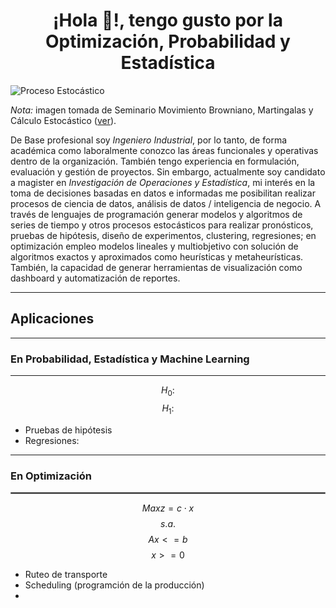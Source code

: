 # <h1 align="center">¡Hola 👋!, tengo gusto por la Optimización, Probabilidad y Estadística</h1>
![Proceso Estocástico](https://github.com/JuanCamiloMT95/JuanCamiloMT95/blob/main/cropped-cropped-bm2.png)  

*Nota:* imagen tomada de Seminario Movimiento Browniano, Martingalas y Cálculo Estocástico ([ver](https://seminarioce.wordpress.com/inicio/)).  

De Base profesional soy *Ingeniero Industrial*, por lo tanto, de forma académica como laboralmente conozco las áreas funcionales y operativas dentro de la organización. También tengo experiencia en formulación, evaluación y gestión de proyectos. Sin embargo, actualmente soy candidato a magister en *Investigación de Operaciones y Estadística*, mi interés en la toma de decisiones basadas en datos e informadas me posibilitan realizar procesos de ciencia de datos, análisis de datos / inteligencia de negocio. A través de lenguajes de programación generar modelos y algoritmos de series de tiempo y otros procesos estocásticos para realizar pronósticos, pruebas de hipótesis, diseño de experimentos, clustering, regresiones; en optimización empleo modelos lineales y multiobjetivo con solución de algoritmos exactos y aproximados como heurísticas y metaheurísticas. También, la capacidad de generar herramientas de visualización como dashboard y automatización de reportes.  

---
## Aplicaciones  
---
### En Probabilidad, Estadística y Machine Learning  
---
$$H_0:$$
$$H_1:$$  
- Pruebas de hipótesis
- Regresiones:
---
### En Optimización  
<hr style="border: 0.01px solid gray;">  

$$Max z = c \cdot x$$
$$s.a.$$
$$Ax<=b$$
$$x>=0$$  
- Ruteo de transporte
- Scheduling (programción de la producción)
- 

<!--
**JuanCamiloMT95/JuanCamiloMT95** is a ✨ _special_ ✨ repository because its `README.md` (this file) appears on your GitHub profile.

Here are some ideas to get you started:

- 🔭 I’m currently working on ...
- 🌱 I’m currently learning ...
- 👯 I’m looking to collaborate on ...
- 🤔 I’m looking for help with ...
- 💬 Ask me about ...
- 📫 How to reach me: ...
- 😄 Pronouns: ...
- ⚡ Fun fact: ...
-->

